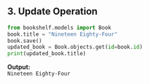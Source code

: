 ## 3. Update Operation

```python
from bookshelf.models import Book
book.title = "Nineteen Eighty-Four"
book.save()
updated_book = Book.objects.get(id=book.id)
print(updated_book.title)
```

**Output:**  
`Nineteen Eighty-Four`
